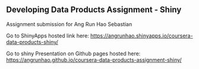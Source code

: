 ## Developing Data Products Assignment - Shiny

Assignment submission for Ang Run Hao Sebastian

Go to ShinyApps hosted link here: https://angrunhao.shinyapps.io/coursera-data-products-shiny/

Go to shiny Presentation on Github pages hosted here:
https://angrunhao.github.io/coursera-data-products-assignment-shiny/
